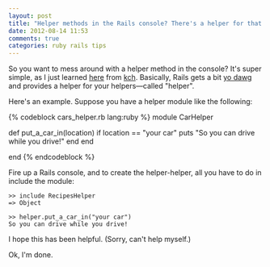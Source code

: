 ```yaml
---
layout: post
title: "Helper methods in the Rails console? There's a helper for that."
date: 2012-08-14 11:53
comments: true
categories: ruby rails tips
---
```


So you want to mess around with a helper method in the console?
It's super simple, as I just learned [here](http://stackoverflow.com/questions/151030/how-do-i-call-controller-view-methods-from-the-console-in-rails) from [kch](http://caiochassot.com/).
Basically, Rails gets a bit [yo dawg](http://nextlol.com/images/37181-yo-dawg-hotdawg.jpg) and provides a helper for your helpers—called "helper".

Here's an example. Suppose you have a helper module like the following:

<!-- more -->

{% codeblock cars_helper.rb lang:ruby %}
module CarHelper

  def put_a_car_in(location)
    if location == "your car"
      puts "So you can drive while you drive!"
    end
  end

end
{% endcodeblock %}

Fire up a Rails console, and to create the helper-helper, all you have to do in include the module:

```
>> include RecipesHelper
=> Object

>> helper.put_a_car_in("your car")
So you can drive while you drive!
```

I hope this has been helpful. (Sorry, can't help myself.)

Ok, I'm done.
